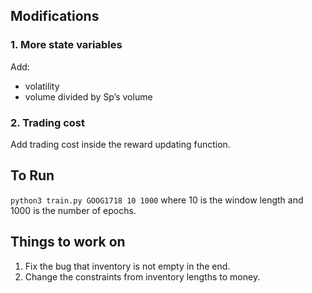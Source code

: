 ## Modifications

### 1. More state variables
Add:
* volatility
* volume divided by Sp’s volume

### 2. Trading cost
Add trading cost inside the reward updating function.


## To Run

`python3 train.py GOOG1718 10 1000` where 10 is the window length and 1000 is the number of epochs.

## Things to work on
1. Fix the bug that inventory is not empty in the end.
2. Change the constraints from inventory lengths to money.
